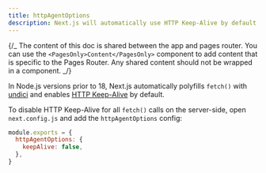 ```yaml
---
title: httpAgentOptions
description: Next.js will automatically use HTTP Keep-Alive by default. Learn more about how to disable HTTP Keep-Alive here.
---
```


{/_ The content of this doc is shared between the app and pages router. You can use the `<PagesOnly>Content</PagesOnly>` component to add content that is specific to the Pages Router. Any shared content should not be wrapped in a component. _/}

In Node.js versions prior to 18, Next.js automatically polyfills `fetch()` with [undici](/docs/architecture/supported-browsers#polyfills) and enables [HTTP Keep-Alive](https://developer.mozilla.org/docs/Web/HTTP/Headers/Keep-Alive) by default.

To disable HTTP Keep-Alive for all `fetch()` calls on the server-side, open `next.config.js` and add the `httpAgentOptions` config:

```js filename="next.config.js"
module.exports = {
  httpAgentOptions: {
    keepAlive: false,
  },
}
```
